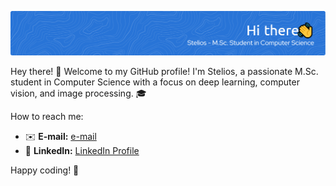 ![Header](./my_banner.png)

Hey there! 👋 Welcome to my GitHub profile! I'm Stelios, a passionate M.Sc. student in Computer Science with a focus on deep learning, computer vision, and image processing. 🎓



How to reach me: 
- ✉️ **E-mail:** [e-mail](mailto:stylperr@gmail.com)
- 💼 **LinkedIn:** [LinkedIn Profile](https://www.linkedin.com/in/perrakis/)

Happy coding! 🚀
